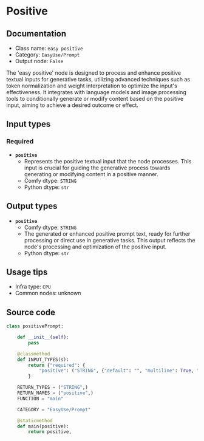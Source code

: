 # Positive
## Documentation
- Class name: `easy positive`
- Category: `EasyUse/Prompt`
- Output node: `False`

The 'easy positive' node is designed to process and enhance positive textual inputs for generative tasks, utilizing advanced techniques such as token normalization and weight interpretation to optimize the input's effectiveness. It integrates with language models and image processing tools to conditionally generate or modify content based on the positive input, aiming to achieve a desired outcome or effect.
## Input types
### Required
- **`positive`**
    - Represents the positive textual input that the node processes. This input is crucial for guiding the generative process towards generating or modifying content in a positive manner.
    - Comfy dtype: `STRING`
    - Python dtype: `str`
## Output types
- **`positive`**
    - Comfy dtype: `STRING`
    - The generated or enhanced positive prompt text, ready for further processing or direct use in generative tasks. This output reflects the node's processing and optimization of the positive input.
    - Python dtype: `str`
## Usage tips
- Infra type: `CPU`
- Common nodes: unknown


## Source code
```python
class positivePrompt:

    def __init__(self):
        pass

    @classmethod
    def INPUT_TYPES(s):
        return {"required": {
            "positive": ("STRING", {"default": "", "multiline": True, "placeholder": "Positive"}),}
        }

    RETURN_TYPES = ("STRING",)
    RETURN_NAMES = ("positive",)
    FUNCTION = "main"

    CATEGORY = "EasyUse/Prompt"

    @staticmethod
    def main(positive):
        return positive,

```
